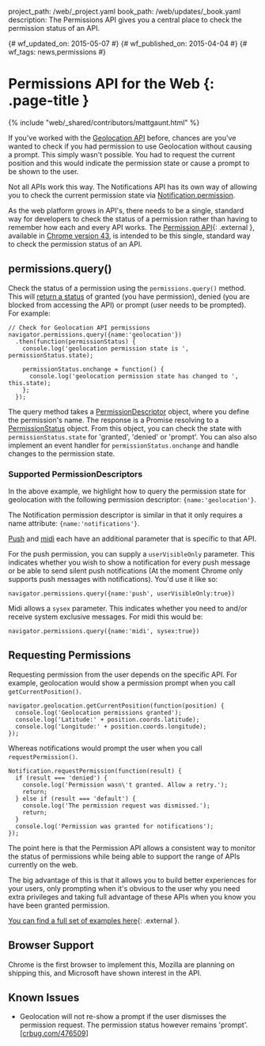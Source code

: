 project_path: /web/_project.yaml
book_path: /web/updates/_book.yaml
description: The Permissions API gives you a central place to check the permission status of an API.

{# wf_updated_on: 2015-05-07 #}
{# wf_published_on: 2015-04-04 #}
{# wf_tags: news,permissions #}

# Permissions API for the Web {: .page-title }

{% include "web/_shared/contributors/mattgaunt.html" %}

If you've worked with the [Geolocation
API](https://developer.mozilla.org/en-US/docs/Web/API/Geolocation/Using_geolocation)
before, chances are you've wanted to check if you had permission to use
Geolocation without causing a prompt. This simply wasn't possible. You had to request the current position and this would indicate the permission state or cause a prompt to be shown to the user.  

Not all APIs work this way. The Notifications API has its own way of allowing
you to check the current permission state via
[Notification.permission](https://notifications.spec.whatwg.org/#permission).

As the web platform grows in API's, there needs to be a single, standard way for
developers to check the status of a permission rather than having to remember
how each and every API works. The [Permission
API](https://w3c.github.io/permissions/){: .external }, available in [Chrome version 43](https://www.chromestatus.com/feature/6376494003650560), is
intended to be this single, standard way to check the permission status of an API.

## permissions.query()

Check the status of a permission using the `permissions.query()` method. This will
[return a status](https://w3c.github.io/permissions/#h-status-of-a-permission) of granted (you have permission), denied (you are blocked from
accessing the API) or
prompt (user needs
to be prompted). For example:


    // Check for Geolocation API permissions  
    navigator.permissions.query({name:'geolocation'})
      .then(function(permissionStatus) {  
        console.log('geolocation permission state is ', permissionStatus.state);
    
        permissionStatus.onchange = function() {  
          console.log('geolocation permission state has changed to ', this.state);
        };
      });
    

The query method takes a
[PermissionDescriptor](https://w3c.github.io/permissions/#h-permission-descriptor)
object, where you define the permission's name. The response is a Promise
resolving to a
[PermissionStatus](https://w3c.github.io/permissions/#idl-def-PermissionStatus)
object. From this object, you can check the state with `permissionStatus.state`
for 'granted', 'denied' or 'prompt'. You can also also implement an event
handler for `permissionStatus.onchange` and handle changes to the permission
state.

### Supported PermissionDescriptors

In the above example, we highlight how to query the permission state for
geolocation with the following permission descriptor: `{name:'geolocation'}`.  

The Notification permission descriptor is similar in that it only requires a
name attribute: `{name:'notifications'}`.

[Push](https://w3c.github.io/permissions/#h-push) and
[midi](https://w3c.github.io/permissions/#h-midi) each have an additional
parameter that is specific to that API.

For the push permission, you can supply a `userVisibleOnly` parameter.
This indicates whether you wish to show a notification for every push message
or be able to send silent push notifications (At the moment Chrome only
supports push messages with notifications). You'd use it like so:


    navigator.permissions.query({name:'push', userVisibleOnly:true})
    

Midi allows a `sysex` parameter. This indicates whether you need to and/or receive
system exclusive messages. For midi this would be:


    navigator.permissions.query({name:'midi', sysex:true})
    

## Requesting Permissions

Requesting permission from the user depends on the specific API. For example,
geolocation would show a permission prompt when you call `getCurrentPosition()`.


    navigator.geolocation.getCurrentPosition(function(position) {  
      console.log('Geolocation permissions granted');  
      console.log('Latitude:' + position.coords.latitude);  
      console.log('Longitude:' + position.coords.longitude);  
    });
    

Whereas notifications would prompt the user when you call `requestPermission()`.


    Notification.requestPermission(function(result) {  
      if (result === 'denied') {  
        console.log('Permission wasn\'t granted. Allow a retry.');  
        return;  
      } else if (result === 'default') {  
        console.log('The permission request was dismissed.');  
        return;  
      }  
      console.log('Permission was granted for notifications');  
    });
    

The point here is that the Permission API allows a consistent way to monitor the
status of permissions while being able to support the range of APIs currently on
the web.

The big advantage of this is that it allows you to build better experiences for
your users, only prompting when it's obvious to the user why you need extra
privileges and taking full advantage of these APIs when you know you have been
granted permission.

[You can find a full set of examples
here](https://googlechrome.github.io/samples/permissions/){: .external }.

## Browser Support

Chrome is the first browser to implement this, Mozilla are planning on shipping
this, and Microsoft have shown interest in the API.

## Known Issues

* Geolocation will not re-show a prompt if the user dismisses the permission
  request. The permission status however remains 'prompt'.
  [[crbug.com/476509](http://crbug.com/476509)]


